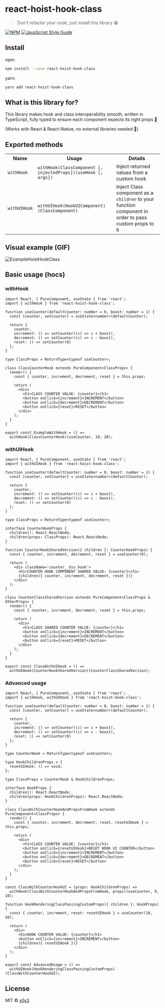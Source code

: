 # react-hoist-hook-class

> Don't refactor your code, just install this library 😁

[![NPM](https://img.shields.io/npm/v/react-hoist-hook-class.svg)](https://www.npmjs.com/package/react-hoist-hook-class) [![JavaScript Style Guide](https://img.shields.io/badge/code_style-standard-brightgreen.svg)](https://standardjs.com)

## Install

npm:

```bash
npm install --save react-hoist-hook-class
```

yarn:

```bash
yarn add react-hoist-hook-class
```

## What is this library for?

This library makes hook and class interoperability smooth, written in TypeScript, fully typed to ensure each component expects its right props 🎯

(Works with React & React-Native, no external libraries needed 🚀)

## Exported methods

<table>
  <tr>
    <th>Name</th>
    <th>Usage</th>
    <th>Details</th>
  </tr>
  <tr>
    <td>
      <code>withHook</code>
    </td>
    <td>
      <code>withHook(ClassComponent [, injectedProps])(useHook [, args])</code>
    </td>
    <td>Inject returned values from a custom hook</td>
  </tr>
  <tr>
    <td>
      <code>withUIHook</code>
    </td>
    <td>
      <code>withUIHook(HookUIComponent)(ClassComponent)</code>
    </td>
    <td>Inject Class component as a <code>children</code> to your function component in order to pass custom props to it
    </td>
  </tr>
</table>

## Visual example (GIF)

![ExampleHoistHookClass](./assets/example.gif)

## Basic usage (hocs)

### withHook

```tsx
import React, { PureComponent, useState } from 'react';
import { withHook } from 'react-hoist-hook-class';

function useCounter(defaultCounter: number = 0, boost: number = 1) {
  const [counter, setCounter] = useState<number>(defaultCounter);

  return {
    counter,
    increment: () => setCounter((c) => c + boost),
    decrement: () => setCounter((c) => c - boost),
    reset: () => setCounter(0)
  };
}

type ClassProps = ReturnType<typeof useCounter>;

class ClassCounterHook extends PureComponent<ClassProps> {
  render() {
    const { counter, increment, decrement, reset } = this.props;

    return (
      <div>
        <h1>CLASS COUNTER VALUE: {counter}</h1>
        <button onClick={increment}>INCREMENT</button>
        <button onClick={decrement}>DECREMENT</button>
        <button onClick={reset}>RESET</button>
      </div>
    );
  }
}

export const ExampleWithHook = () =>
  withHook(ClassCounterHook)(useCounter, 10, 20);
```

### withUIHook

```tsx
import React, { PureComponent, useState } from 'react';
import { withUIHook } from 'react-hoist-hook-class';

function useCounter(defaultCounter: number = 0, boost: number = 1) {
  const [counter, setCounter] = useState<number>(defaultCounter);

  return {
    counter,
    increment: () => setCounter((c) => c + boost),
    decrement: () => setCounter((c) => c - boost),
    reset: () => setCounter(0)
  };
}

type ClassProps = ReturnType<typeof useCounter>;

interface CounterHookProps {
  children(): React.ReactNode;
  children(props: ClassProps): React.ReactNode;
}

function CounterHookSharedVersion({ children }: CounterHookProps) {
  const { counter, increment, decrement, reset } = useCounter(0);

  return (
    <div className='counter__div_hook'>
      <h1>COUNTER HOOK COMPONENT SHARED VALUE: {counter}</h1>
      {children({ counter, increment, decrement, reset })}
    </div>
  );
}

class CounterClassSharedVersion extends PureComponent<ClassProps & OtherProps> {
  render() {
    const { counter, increment, decrement, reset } = this.props;

    return (
      <div>
        <h1>CLASS SHARED COUNTER VALUE: {counter}</h1>
        <button onClick={increment}>INCREMENT</button>
        <button onClick={decrement}>DECREMENT</button>
        <button onClick={reset}>RESET</button>
      </div>
    );
  }
}

export const ClassWithUIHook = () =>
  withUIHook(CounterHookSharedVersion)(CounterClassSharedVersion);
```

### Advanced usage

```tsx
import React, { PureComponent, useState } from 'react';
import { withHook, withUIHook } from 'react-hoist-hook-class';

function useCounter(defaultCounter: number = 0, boost: number = 1) {
  const [counter, setCounter] = useState<number>(defaultCounter);

  return {
    counter,
    increment: () => setCounter((c) => c + boost),
    decrement: () => setCounter((c) => c - boost),
    reset: () => setCounter(0)
  };
}

type CounterHook = ReturnType<typeof useCounter>;

type HookChildrenProps = {
  resetUIHook: () => void;
};

type ClassProps = CounterHook & HookChildrenProps;

interface HookProps {
  children(): React.ReactNode;
  children(props: HookChildrenProps): React.ReactNode;
}

class ClassWithCounterHookAndPropsFromHook extends PureComponent<ClassProps> {
  render() {
    const { counter, increment, decrement, reset, resetUIHook } = this.props;

    return (
      <div>
        <h1>CLASS COUNTER VALUE: {counter}</h1>
        <button onClick={resetUIHook}>RESET HOOK UI COUNTER</button>
        <button onClick={increment}>INCREMENT</button>
        <button onClick={decrement}>DECREMENT</button>
        <button onClick={reset}>RESET</button>
      </div>
    );
  }
}

const ClassWithCounterHookUI = (props: HookChildrenProps) =>
  withHook(ClassWithCounterHookAndPropsFromHook, props)(useCounter, 0, 10);

function HookRenderingClassPassingCustomProps({ children }: HookProps) {
  const { counter, increment, reset: resetUIHook } = useCounter(10, 50);

  return (
    <div>
      <h1>HOOK COUNTER VALUE: {counter}</h1>
      <button onClick={increment}>INCREMENT</button>
      {children({ resetUIHook })}
    </div>
  );
}

export const AdvancedUsage = () =>
  withUIHook(HookRenderingClassPassingCustomProps)(ClassWithCounterHookUI);
```

## License

MIT © [x0s3](https://github.com/x0s3)
